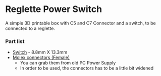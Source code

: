 # Reglette Power Switch
A simple 3D printable box with C5 and C7 Connector and a switch, to be connected to a reglette.

### Part list
* [Switch](https://it.aliexpress.com/item/32813951635.html?spm=a2g0o.order_list.0.0.21ef3696thxWUk&gatewayAdapt=glo2ita) - 8.8mm X 13.3mm
* [Molex connectors (Female)](https://it.aliexpress.com/item/4000497959786.html?spm=a2g0o.productlist.0.0.584ed5cfEHzV1T&algo_pvid=13fc35c8-5b43-4baa-a7a3-228af43e44f1&algo_exp_id=13fc35c8-5b43-4baa-a7a3-228af43e44f1-29&pdp_ext_f=%7B%22sku_id%22%3A%2210000002273525870%22%7D&pdp_npi=2%40dis%21EUR%21%212.16%21%21%211.75%21%21%402100bdf016591049685155253e143e%2110000002273525870%21sea)
  * You can grab them from old PC Power Supply
  * In order to be used, the connectors has to be a little bit widened
